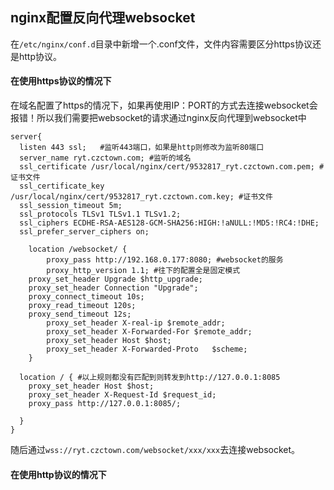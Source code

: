 ## nginx配置反向代理websocket

在`/etc/nginx/conf.d`目录中新增一个.conf文件，文件内容需要区分https协议还是http协议。



#### 在使用https协议的情况下

在域名配置了https的情况下，如果再使用IP：PORT的方式去连接websocket会报错！所以我们需要把websocket的请求通过nginx反向代理到websocket中

```nginx
server{
  listen 443 ssl;   #监听443端口，如果是http则修改为监听80端口
  server_name ryt.czctown.com; #监听的域名
  ssl_certificate /usr/local/nginx/cert/9532817_ryt.czctown.com.pem; #证书文件
  ssl_certificate_key /usr/local/nginx/cert/9532817_ryt.czctown.com.key; #证书文件
  ssl_session_timeout 5m;
  ssl_protocols TLSv1 TLSv1.1 TLSv1.2;
  ssl_ciphers ECDHE-RSA-AES128-GCM-SHA256:HIGH:!aNULL:!MD5:!RC4:!DHE;
  ssl_prefer_server_ciphers on;

	location /websocket/ {
		proxy_pass http://192.168.0.177:8080; #websocket的服务
		proxy_http_version 1.1; #往下的配置全是固定模式
    proxy_set_header Upgrade $http_upgrade; 
    proxy_set_header Connection "Upgrade";
    proxy_connect_timeout 10s;
    proxy_read_timeout 120s;
    proxy_send_timeout 12s;
		proxy_set_header X-real-ip $remote_addr;
		proxy_set_header X-Forwarded-For $remote_addr;
		proxy_set_header Host $host;
		proxy_set_header X-Forwarded-Proto   $scheme;
	}

  location / { #以上规则都没有匹配到则转发到http://127.0.0.1:8085
    proxy_set_header Host $host;
    proxy_set_header X-Request-Id $request_id;
    proxy_pass http://127.0.0.1:8085/;

  }
}
```

随后通过`wss://ryt.czctown.com/websocket/xxx/xxx`去连接websocket。





#### 在使用http协议的情况下

